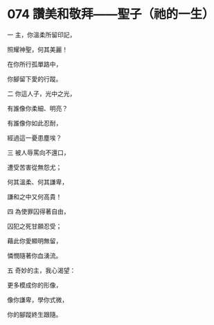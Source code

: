 # 074 讚美和敬拜——聖子（祂的一生）

一 主，你溫柔所留印記，

照耀神聖，何其美麗！

在你所行孤單路中，

你腳留下愛的行蹤。

二 你這人子，光中之光，

有誰像你柔細、明亮？

有誰像你如此忍耐，

經過這一憂患塵埃？

三 被人辱罵向不還口，

遭受苦害從無怨尤；

何其溫柔、何其謙卑，

謙和之中又何高貴！

四 為使罪囚得著自由，

囚犯之死甘願忍受；

藉此你愛顯明無留，

憐憫隨著你血湧流。

五 奇妙的主，我心渴望：

更多模成你的形像，

像你謙卑，學你式微，

你的腳蹤終生跟隨。

